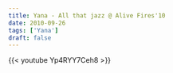 ```yaml
---
title: Yana - All that jazz @ Alive Fires'10
date: 2010-09-26
tags: ['Yana']
draft: false
---
```

{{< youtube Yp4RYY7Ceh8 >}}
